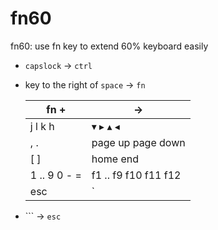 # fn60

fn60: use fn key to extend 60% keyboard easily

- `capslock` → `ctrl`
- key to the right of `space` → `fn`
    
    
    | fn +  | → |
    | --- | --- |
    | j l k h | ▾ ▸ ▴ ◂ |
    | , . | page up page down |
    | [ ] | home end |
    | 1 .. 9 0 - =  | f1 .. f9 f10 f11 f12 |
    | esc | ` |
- ``` → `esc`
